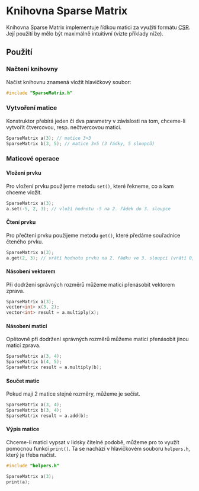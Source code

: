# Knihovna Sparse Matrix

Knihovna Sparse Matrix implementuje řídkou matici za využití formátu [CSR](http://netlib.org/linalg/html_templates/node91.html#SECTION00931100000000000000). Její použití by mělo být maximálně intuitivní (vizte příklady níže).

## Použití

### Načtení knihovny

Načíst knihovnu znamená vložit hlavičkový soubor:

```cpp
#include "SparseMatrix.h"
```


### Vytvoření matice

Konstruktor přebírá jeden či dva parametry v závislosti na tom, chceme-li vytvořit čtvercovou, resp. nečtvercovou matici.

```cpp
SparseMatrix a(3); // matice 3×3
SparseMatrix b(3, 5); // matice 3×5 (3 řádky, 5 sloupců)
```


### Maticové operace

#### Vložení prvku

Pro vložení prvku použijeme metodu `set()`, které řekneme, co a kam chceme vložit.

```cpp
SparseMatrix a(3);
a.set(-5, 2, 3); // vloží hodnotu -5 na 2. řádek do 3. sloupce
```

#### Čtení prvku

Pro přečtení prvku použijeme metodu `get()`, které předáme souřadnice čteného prvku.

```cpp
SparseMatrix a(3);
a.get(2, 3); // vrátí hodnotu prvku na 2. řádku ve 3. sloupci (vrátí 0, pokud na tuto pozici nebyl vložen prvek)
```

#### Násobení vektorem

Při dodržení správných rozměrů můžeme matici přenásobit vektorem zprava.

```cpp
SparseMatrix a(3);
vector<int> x(3, 2);
vector<int> result = a.multiply(x);
```

#### Násobení maticí

Opětovně při dodržení správných rozměrů můžeme matici přenásobit jinou maticí zprava.

```cpp
SparseMatrix a(3, 4);
SparseMatrix b(4, 5);
SparseMatrix result = a.multiply(b);
```

#### Součet matic

Pokud mají 2 matice stejné rozměry, můžeme je sečíst.

```cpp
SparseMatrix a(3, 4);
SparseMatrix b(3, 4);
SparseMatrix result = a.add(b);
```


#### Výpis matice

Chceme-li matici vypsat v lidsky čitelné podobě, můžeme pro to využít pomocnou funkci `print()`. Ta se nachází v hlavičkovém souboru `helpers.h`, který je třeba načíst.

```cpp
#include "helpers.h"

SparseMatrix a(3);
print(a);
```
